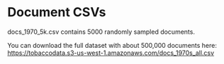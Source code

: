 # Document CSVs

docs_1970_5k.csv contains 5000 randomly sampled documents.


You can download the full dataset with about 500,000 documents here: 
https://tobaccodata.s3-us-west-1.amazonaws.com/docs_1970s_all.csv 
